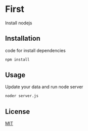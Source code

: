 # First

Install nodejs

## Installation

code for install dependencies

```bash
npm install
```

## Usage
Update your data and run node server

```bash
noder server.js
```

## License
[MIT](https://choosealicense.com/licenses/mit/)